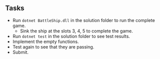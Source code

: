 ## Tasks
* Run `dotnet BattleShip.dll` in the solution folder to run the complete game.
    * Sink the ship at the slots 3, 4, 5 to complete the game.
* Run `dotnet test` in the solution folder to see test results.
* Implement the empty functions.
* Test again to see that they are passing.
* Submit.